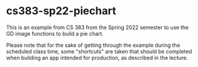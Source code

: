 # cs383-sp22-piechart

This is an example from CS 383 from the Spring 2022 semester to use the GD image functions to build a pie chart.

Please note that for the sake of getting through the example during the scheduled class time, some "shortcuts" are taken that should be completed when building an app intended for production, as described in the lecture.